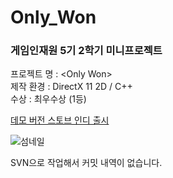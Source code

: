 # Only_Won
### 게임인재원 5기 2학기 미니프로젝트
프로젝트 명 : &lt;Only Won>  
제작 환경 : DirectX 11 2D / C++  
수상 : 최우수상 (1등)  

[데모 버전 스토브 인디 출시](https://store.onstove.com/ko/games/2391)

![섬네일]()

SVN으로 작업해서 커밋 내역이 없습니다.
